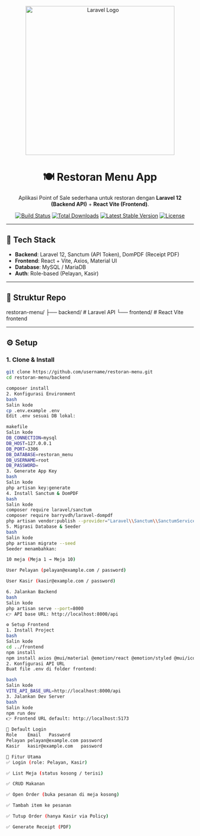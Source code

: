<p align="center">
  <a href="https://laravel.com" target="_blank">
    <img src="https://raw.githubusercontent.com/laravel/art/master/logo-lockup/5%20SVG/2%20CMYK/1%20Full%20Color/laravel-logolockup-cmyk-red.svg" width="400" alt="Laravel Logo">
  </a>
</p>

<h1 align="center">🍽️ Restoran Menu App</h1>

<p align="center">
Aplikasi Point of Sale sederhana untuk restoran dengan <b>Laravel 12 (Backend API)</b> + <b>React Vite (Frontend)</b>.
</p>

<p align="center">
<a href="https://github.com/username/restoran-menu/actions"><img src="https://img.shields.io/github/actions/workflow/status/username/restoran-menu/laravel.yml?branch=main" alt="Build Status"></a>
<a href="https://packagist.org/packages/laravel/framework"><img src="https://img.shields.io/packagist/dt/laravel/framework" alt="Total Downloads"></a>
<a href="https://packagist.org/packages/laravel/framework"><img src="https://img.shields.io/packagist/v/laravel/framework" alt="Latest Stable Version"></a>
<a href="https://opensource.org/licenses/MIT"><img src="https://img.shields.io/badge/license-MIT-blue.svg" alt="License"></a>
</p>

---

## 🚀 Tech Stack
- **Backend**: Laravel 12, Sanctum (API Token), DomPDF (Receipt PDF)
- **Frontend**: React + Vite, Axios, Material UI
- **Database**: MySQL / MariaDB
- **Auth**: Role-based (Pelayan, Kasir)

---

## 📂 Struktur Repo
restoran-menu/
├── backend/ # Laravel API
└── frontend/ # React Vite frontend

---

## ⚙️ Setup 

### 1. Clone & Install
```bash
git clone https://github.com/username/restoran-menu.git
cd restoran-menu/backend

composer install
2. Konfigurasi Environment
bash
Salin kode
cp .env.example .env
Edit .env sesuai DB lokal:

makefile
Salin kode
DB_CONNECTION=mysql
DB_HOST=127.0.0.1
DB_PORT=3306
DB_DATABASE=restoran_menu
DB_USERNAME=root
DB_PASSWORD=
3. Generate App Key
bash
Salin kode
php artisan key:generate
4. Install Sanctum & DomPDF
bash
Salin kode
composer require laravel/sanctum
composer require barryvdh/laravel-dompdf
php artisan vendor:publish --provider="Laravel\\Sanctum\\SanctumServiceProvider"
5. Migrasi Database & Seeder
bash
Salin kode
php artisan migrate --seed
Seeder menambahkan:

10 meja (Meja 1 → Meja 10)

User Pelayan (pelayan@example.com / password)

User Kasir (kasir@example.com / password)

6. Jalankan Backend
bash
Salin kode
php artisan serve --port=8000
👉 API base URL: http://localhost:8000/api

⚙️ Setup Frontend
1. Install Project
bash
Salin kode
cd ../frontend
npm install
npm install axios @mui/material @emotion/react @emotion/styled @mui/icons-material
2. Konfigurasi API URL
Buat file .env di folder frontend:

bash
Salin kode
VITE_API_BASE_URL=http://localhost:8000/api
3. Jalankan Dev Server
bash
Salin kode
npm run dev
👉 Frontend URL default: http://localhost:5173

🔑 Default Login
Role	Email	Password
Pelayan	pelayan@example.com	password
Kasir	kasir@example.com	password

📌 Fitur Utama
✅ Login (role: Pelayan, Kasir)

✅ List Meja (status kosong / terisi)

✅ CRUD Makanan

✅ Open Order (buka pesanan di meja kosong)

✅ Tambah item ke pesanan

✅ Tutup Order (hanya Kasir via Policy)

✅ Generate Receipt (PDF)

